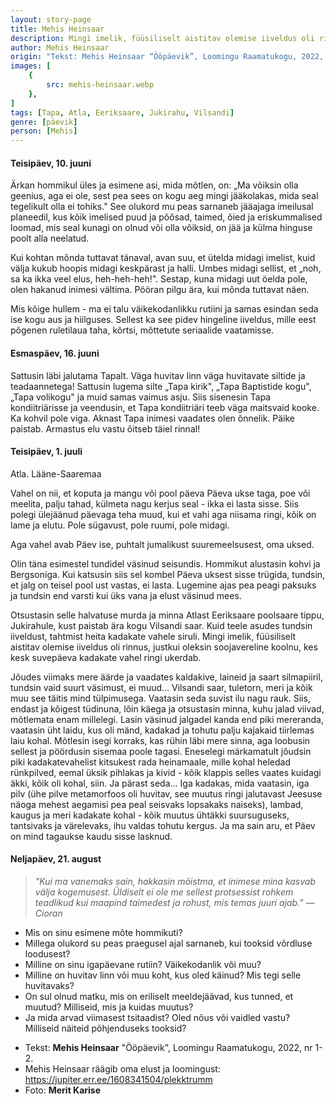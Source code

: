 ```yaml
---
layout: story-page
title: Mehis Heinsaar
description: Mingi imelik, füüsiliselt aistitav olemise iiveldus oli rinnus, justkui oleksin soojavereline koolnu, kes kesk suvepäeva kadakate vahel ringi ukerdab.
author: Mehis Heinsaar
origin: "Tekst: Mehis Heinsaar “Ööpäevik”, Loomingu Raamatukogu, 2022, nr 1-2. "
images: [
    {
        src: mehis-heinsaar.webp
    },
]
tags: [Tapa, Atla, Eeriksaare, Jukirahu, Vilsandi]
genre: [päevik]
person: [Mehis]
---
```


<!-- # {{$doc.title}} -->


#### Teisipäev, 10. juuni

Ärkan hommikul üles ja esimene asi, mida mõtlen, on: „Ma võiksin olla geenius, aga ei ole, sest pea sees on kogu aeg mingi jääkolakas, mida seal tegelikult olla ei tohiks." See olukord mu peas sarnaneb jääajaga imeilusal planeedil, kus kõik imelised puud ja põõsad, taimed, õied ja eriskummalised loomad, mis seal kunagi on olnud või olla võiksid, on jää ja külma hinguse poolt alla neelatud.

Kui kohtan mõnda tuttavat tänaval, avan suu, et ütelda midagi imelist, kuid välja kukub hoopis midagi keskpärast ja halli. Umbes midagi sellist, et „noh, sa ka ikka veel elus, heh-heh-heh!". Sestap, kuna midagi uut öelda pole, olen hakanud inimesi vältima. Pööran pilgu ära, kui mõnda tuttavat näen.

Mis kõige hullem - ma ei talu väikekodanlikku rutiini ja samas esindan seda ise kogu aus ja hiilguses. Sellest ka see pidev hingeline iiveldus, mille eest põgenen ruletilaua taha, kõrtsi, mõttetute seriaalide vaatamisse.

#### Esmaspäev, 16. juuni

Sattusin läbi jalutama Tapalt. Väga huvitav linn väga huvitavate siltide ja teadaannetega! Sattusin lugema silte „Tapa kirik", „Tapa Baptistide kogu", „Tapa volikogu" ja muid samas vaimus asju. Siis sisenesin Tapa kondiitriärisse ja veendusin, et Tapa kondiitriäri teeb väga maitsvaid kooke. Ka kohvil pole viga. Aknast Tapa inimesi vaadates olen õnnelik. Päike paistab. Armastus elu vastu õitseb täiel rinnal!

#### Teisipäev, 1. juuli

Atla. Lääne-Saaremaa

Vahel on nii, et koputa ja mangu või pool päeva Päeva ukse taga, poe või meelita, palju tahad, külmeta nagu kerjus seal - ikka ei lasta sisse. Siis polegi ülejäänud päevaga teha muud, kui et vahi aga niisama ringi, kõik on lame ja elutu. Pole sügavust, pole ruumi, pole midagi.

Aga vahel avab Päev ise, puhtalt jumalikust suuremeelsusest, oma uksed.

Olin täna esimestel tundidel väsinud seisundis. Hommikut alustasin kohvi ja Bergsoniga. Kui katsusin siis sel kombel Päeva uksest sisse trügida, tundsin, et jalg on teisel pool ust vastas, ei lasta. Lugemine ajas pea peagi paksuks ja tundsin end varsti kui üks vana ja elust väsinud mees.

Otsustasin selle halvatuse murda ja minna Atlast Eeriksaare poolsaare tippu, Jukirahule, kust paistab ära kogu Vilsandi saar. Kuid teele asudes tundsin iiveldust, tahtmist heita kadakate vahele siruli. Mingi imelik, füüsiliselt aistitav olemise iiveldus oli rinnus, justkui oleksin soojavereline koolnu, kes kesk suvepäeva kadakate vahel ringi ukerdab.

Jõudes viimaks mere äärde ja vaadates kaldakive, laineid ja saart silmapiiril, tundsin vaid suurt väsimust, ei muud... Vilsandi saar, tuletorn, meri ja kõik muu see täitis mind tülpimusega. Vaatasin seda suvist ilu nagu rauk. Siis, endast ja kõigest tüdinuna, lõin käega ja otsustasin minna, kuhu jalad viivad, mõtlemata enam millelegi. Lasin väsinud jalgadel kanda end piki mereranda, vaatasin üht laidu, kus oli mänd, kadakad ja tohutu palju kajakaid tiirlemas laiu kohal. Mõtlesin isegi korraks, kas rühin läbi mere sinna, aga loobusin sellest ja pöördusin sisemaa poole tagasi. Eneselegi märkamatult jõudsin piki kadakatevahelist kitsukest rada heinamaale, mille kohal heledad rünkpilved, eemal üksik pihlakas ja kivid - kõik klappis selles vaates kuidagi äkki, kõik oli kohal, siin. Ja pärast seda... Iga kadakas, mida vaatasin, iga pilv (ühe pilve metamorfoos oli huvitav, see muutus ringi jalutavast Jeesuse näoga mehest aegamisi pea peal seisvaks lopsakaks naiseks), lambad, kaugus ja meri kadakate kohal - kõik muutus ühtäkki suursuguseks, tantsivaks ja värelevaks, ihu valdas tohutu kergus. Ja ma sain aru, et Päev on mind tagaukse kaudu sisse lasknud.

#### Neljapäev, 21. august

> *"Kui ma vanemaks sain, hakkasin mõistma, et inimese mina kasvab välja kogemusest. Üldiselt ei ole me sellest protsessist rohkem teadlikud kui maapind taimedest ja rohust, mis temas juuri ajab."*
> *—Cioran*

<!-- Autor: Mehis Heinsaar, eesti kirjanik, kes läks Saaremaal sinna, kuhu jalad viisid -->



<!-- Täägid: teele asuma minema ukerdama rühkima jalutama jõudma avama -->



<story-author :author="author" :origin="origin"></story-author>



<details-wrapper summary="Mis mõtted tekkisid?">

- Mis on sinu esimene mõte hommikuti?
- Millega olukord su peas praegusel ajal sarnaneb, kui tooksid võrdluse loodusest?
- Milline on sinu igapäevane rutiin? Väikekodanlik või muu?
- Milline on huvitav linn või muu koht, kus oled käinud? Mis tegi selle huvitavaks?
- On sul olnud matku, mis on eriliselt meeldejäävad, kus tunned, et muutud? Milliseid, mis ja kuidas muutus?
- Ja mida arvad viimasest tsitaadist? Oled nõus või vaidled vastu? Milliseid näiteid põhjenduseks tooksid?

</details-wrapper>


<details-wrapper summary="Allikad" class="text-sm" icon="icon-park-outline:document-folder">

- Tekst: **Mehis Heinsaar** "Ööpäevik", Loomingu Raamatukogu, 2022, nr 1-2. 
- Mehis Heinsaar räägib oma elust ja loomingust: https://jupiter.err.ee/1608341504/plekktrumm
- Foto: **Merit Karise**

</details-wrapper>


